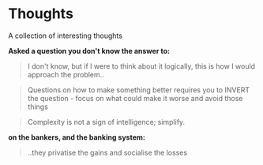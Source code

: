 # Thoughts

A collection of interesting thoughts 

__Asked a question you don't know the answer to:__
> I don't know, but if I were to think about it logically, this is how I would approach the problem..

> Questions on how to make something better requires you to INVERT the question - focus on what could make it worse and avoid those things

> Complexity is not a sign of intelligence; simplify.

__on the bankers, and the banking system:__
> ..they privatise the gains and socialise the losses

